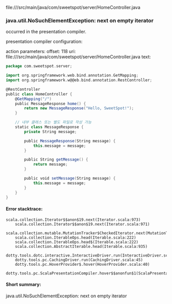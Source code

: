 file://<WORKSPACE>/src/main/java/com/sweetspot/server/HomeController.java
### java.util.NoSuchElementException: next on empty iterator

occurred in the presentation compiler.

presentation compiler configuration:


action parameters:
offset: 118
uri: file://<WORKSPACE>/src/main/java/com/sweetspot/server/HomeController.java
text:
```scala
package com.sweetspot.server;

import org.springframework.web.bind.annotation.GetMapping;
import org.springframework.w@@eb.bind.annotation.RestController;

@RestController
public class HomeController {
    @GetMapping("/")
    public MessageResponse home() {
        return new MessageResponse("Hello, SweetSpot!");
    }

    // 내부 클래스 또는 별도 파일로 작성 가능
    static class MessageResponse {
        private String message;

        public MessageResponse(String message) {
            this.message = message;
        }

        public String getMessage() {
            return message;
        }

        public void setMessage(String message) {
            this.message = message;
        }
    }
}

```



#### Error stacktrace:

```
scala.collection.Iterator$$anon$19.next(Iterator.scala:973)
	scala.collection.Iterator$$anon$19.next(Iterator.scala:971)
	scala.collection.mutable.MutationTracker$CheckedIterator.next(MutationTracker.scala:76)
	scala.collection.IterableOps.head(Iterable.scala:222)
	scala.collection.IterableOps.head$(Iterable.scala:222)
	scala.collection.AbstractIterable.head(Iterable.scala:935)
	dotty.tools.dotc.interactive.InteractiveDriver.run(InteractiveDriver.scala:164)
	dotty.tools.pc.CachingDriver.run(CachingDriver.scala:45)
	dotty.tools.pc.HoverProvider$.hover(HoverProvider.scala:40)
	dotty.tools.pc.ScalaPresentationCompiler.hover$$anonfun$1(ScalaPresentationCompiler.scala:389)
```
#### Short summary: 

java.util.NoSuchElementException: next on empty iterator